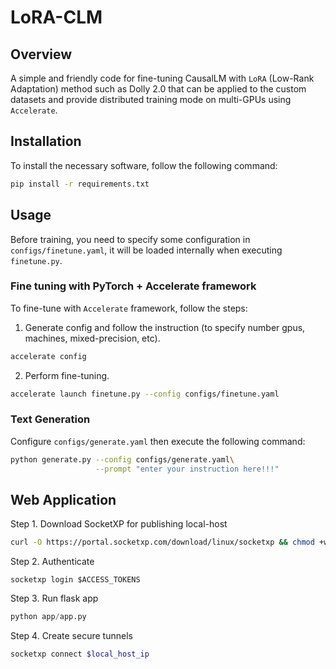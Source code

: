 # LoRA-CLM
## Overview
A simple and friendly code for fine-tuning CausalLM with `LoRA` (Low-Rank Adaptation) method such as Dolly 2.0 that can be applied to the custom datasets and provide distributed training mode on multi-GPUs using `Accelerate`.

## Installation
To install the necessary software, follow the following command:
```bash
pip install -r requirements.txt
```

## Usage
Before training, you need to specify some configuration in `configs/finetune.yaml`, it will be loaded internally when executing `finetune.py`. 

### Fine tuning with PyTorch + Accelerate framework
To fine-tune with `Accelerate` framework, follow the steps:

1. Generate config and follow the instruction (to specify number gpus, machines, mixed-precision, etc).
```bash
accelerate config
```

2. Perform fine-tuning.
```bash
accelerate launch finetune.py --config configs/finetune.yaml
```

### Text Generation
Configure `configs/generate.yaml` then execute the following command:
```bash
python generate.py --config configs/generate.yaml\
                   --prompt "enter your instruction here!!!"
```

## Web Application
Step 1. Download SocketXP for publishing local-host
```bash
curl -O https://portal.socketxp.com/download/linux/socketxp && chmod +wx socketxp && sudo mv socketxp /usr/local/bin
```
Step 2. Authenticate
```
socketxp login $ACCESS_TOKENS
```
Step 3. Run flask app
```python
python app/app.py
```
Step 4. Create secure tunnels
```bash
socketxp connect $local_host_ip
```